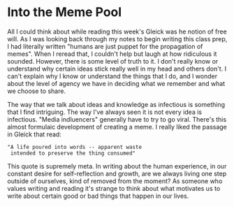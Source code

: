 # Into the Meme Pool 

All I could think about while reading this week's Gleick was he notion of free will. As I was looking back through my notes to begin writing this class prep, I had literally written "humans are just puppet for the propagation of memes". When I reread that, I couldn't help but laugh at how ridiculous it sounded. However, there is some level of truth to it. I don't really know or understand why certain ideas stick really well in my head and others don't. I can't explain why I know or understand the things that I do, and I wonder about the level of agency we have in deciding what we remember and what we choose to share. 

The way that we talk about ideas and knowledge as infectious is something that I find intriguing. The way I've always seen it is not every idea is infectious. "Media indluencers" generally have to try to go viral. There's this almost formulaic development of creating a meme. I really liked the passage in Gleick that read:
	
	"A life poured into words -- apparent waste
	 intended to preserve the thing consumed"
	 
This quote is supremely meta. In writing about the human experience, in our constant desire for self-reflection and growth, are we always living one step outside of ourselves, kind of removed from the moment? As someone who values writing and reading it's strange to think about what motivates us to write about certain good or bad things that happen in our lives. 
